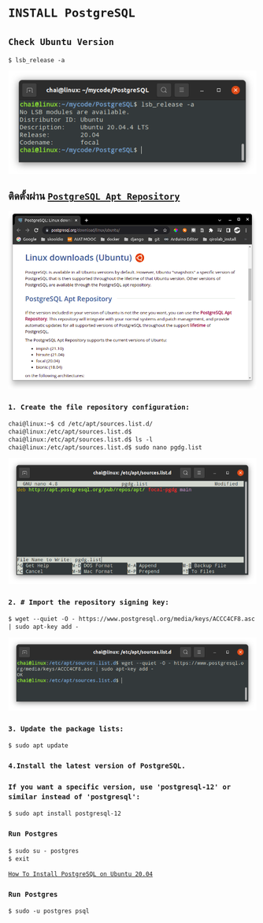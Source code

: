 # `INSTALL PostgreSQL`

## `Check Ubuntu Version`

```
$ lsb_release -a
```
![](./image_folder/image_1.png)


## ติดตั้งผ่าน [`PostgreSQL Apt Repository`](https://www.postgresql.org/download/linux/ubuntu/)

![](./image_folder/image_2.png)

### `1. Create the file repository configuration:`
```
chai@linux:~$ cd /etc/apt/sources.list.d/
chai@linux:/etc/apt/sources.list.d$
chai@linux:/etc/apt/sources.list.d$ ls -l
chai@linux:/etc/apt/sources.list.d$ sudo nano pgdg.list
```
![](./image_folder/image_7.png)

### `2. # Import the repository signing key:`
```
$ wget --quiet -O - https://www.postgresql.org/media/keys/ACCC4CF8.asc | sudo apt-key add -
```
![](./image_folder/image_8.png)


### `3. Update the package lists:`
```
$ sudo apt update
```

### `4.Install the latest version of PostgreSQL.`
### `If you want a specific version, use 'postgresql-12' or similar instead of 'postgresql':`

```
$ sudo apt install postgresql-12
```

### `Run Postgres`
```
$ sudo su - postgres
$ exit
```

[`How To Install PostgreSQL on Ubuntu 20.04`](https://www.digitalocean.com/community/tutorials/how-to-install-postgresql-on-ubuntu-20-04-quickstart)

### `Run Postgres`
```
$ sudo -u postgres psql
```





